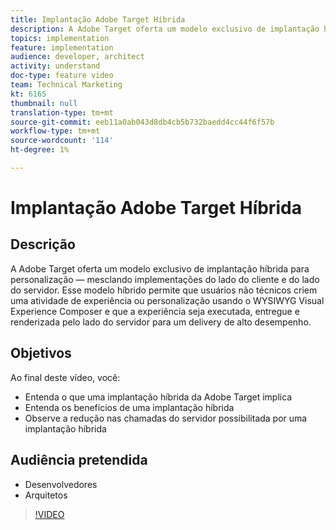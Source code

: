 ```yaml
---
title: Implantação Adobe Target Híbrida
description: A Adobe Target oferta um modelo exclusivo de implantação híbrida para personalização — mesclando implementações do lado do cliente e do lado do servidor.
topics: implementation
feature: implementation
audience: developer, architect
activity: understand
doc-type: feature video
team: Technical Marketing
kt: 6165
thumbnail: null
translation-type: tm+mt
source-git-commit: eeb11a0ab043d8db4cb5b732baedd4cc44f6f57b
workflow-type: tm+mt
source-wordcount: '114'
ht-degree: 1%

---
```



# Implantação Adobe Target Híbrida

## Descrição

A Adobe Target oferta um modelo exclusivo de implantação híbrida para personalização — mesclando implementações do lado do cliente e do lado do servidor. Esse modelo híbrido permite que usuários não técnicos criem uma atividade de experiência ou personalização usando o WYSIWYG Visual Experience Composer e que a experiência seja executada, entregue e renderizada pelo lado do servidor para um delivery de alto desempenho. 

## Objetivos

Ao final deste vídeo, você:

* Entenda o que uma implantação híbrida da Adobe Target implica
* Entenda os benefícios de uma implantação híbrida
* Observe a redução nas chamadas do servidor possibilitada por uma implantação híbrida

## Audiência pretendida

* Desenvolvedores
* Arquitetos

>[!VIDEO](https://video.tv.adobe.com/v/41698/?quality=12)

<!-- JUDY: add to this once we have documentation. And/or add to this, with links to the on-device decisioning content. For more information, visit the [documentation](https://docs.adobe.com/content/help/en/target/using/implement-target/implementing-target.html). -->
